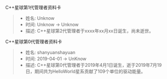 C++星球第1代管理者资料卡
> - 姓名: Unknow
> - 时间: Unknow -> Unknow
> - 描述: C++星球第2代管理者于xxxx年xx月xx日诞生，尚未逝世。

C++星球第0代管理者资料卡
> - 姓名: shanyuanshayuan
> - 时间: 2019-04-01 -> UnKnow
> - 描述: C++星球第0代管理者于2019年4月1日诞生，逝于2019年7月19日，期间共为HelloWorld星系贡献了109个单位的驱动能量。